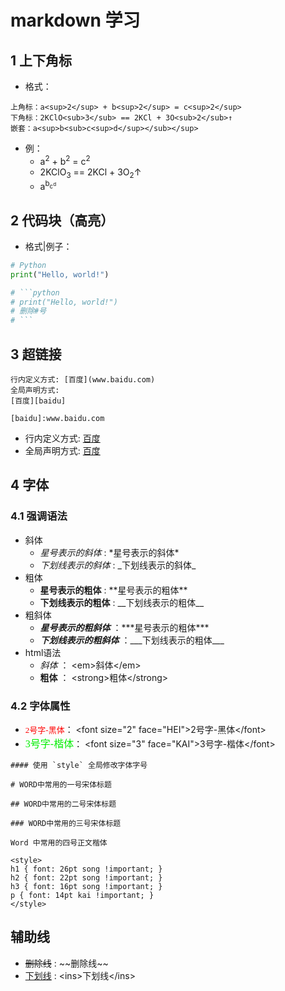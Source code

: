 # markdown 学习

## 1 上下角标

- 格式：

```
上角标：a<sup>2</sup> + b<sup>2</sup> = c<sup>2</sup>
下角标：2KClO<sub>3</sub> == 2KCl + 3O<sub>2</sub>↑
嵌套：a<sup>b<sub>c<sup>d</sup></sub></sup>
```

- 例：
  - a<sup>2</sup> + b<sup>2</sup> = c<sup>2</sup>
  - 2KClO<sub>3</sub> == 2KCl + 3O<sub>2</sub>↑
  - a<sup>b<sub>c<sup>d</sup></sub></sup>

## 2 代码块（高亮）

- 格式|例子：

```python
# Python
print("Hello, world!")

# ```python
# print("Hello, world!")
# 删除#号
# ```
```

## 3 超链接

```
行内定义方式: [百度](www.baidu.com)
全局声明方式: 
[百度][baidu] 

[baidu]:www.baidu.com
```

- 行内定义方式: [百度](www.baidu.com)
- 全局声明方式: [百度][baidu]

[baidu]: www.baidu.com
## 4 字体

### 4.1 强调语法

- 斜体
  - *星号表示的斜体* : \*星号表示的斜体*
  - _下划线表示的斜体_ : \_下划线表示的斜体_
- 粗体
  - **星号表示的粗体** : \*\*星号表示的粗体**
  - __下划线表示的粗体__ : \_\_下划线表示的粗体__
- 粗斜体
  - ***星号表示的粗斜体*** ：\*\*\*星号表示的粗体***
  - ___下划线表示的粗斜体___ ：\_\_\_下划线表示的粗体___
- html语法
  - <em>斜体</em> ： \<em>斜体\</em>
  - <strong>粗体</strong> ： \<strong>粗体\</strong>

### 4.2 字体属性

- <font color="red" size="2" face="HEI">2号字-黑体</font>： \<font size="2" face="HEI">2号字-黑体\</font>
- <font color="gree" size="3" face="KAI">3号字-楷体</font>： \<font size="3" face="KAI">3号字-楷体\</font>

```
#### 使用 `style` 全局修改字体字号

# WORD中常用的一号宋体标题

## WORD中常用的二号宋体标题

### WORD中常用的三号宋体标题

Word 中常用的四号正文楷体

<style>
h1 { font: 26pt song !important; }
h2 { font: 22pt song !important; }
h3 { font: 16pt song !important; }
p { font: 14pt kai !important; }
</style>
```

## 辅助线

- ~~删除线~~ : \~~删除线\~~
- <ins>下划线</ins> : \<ins>下划线\</ins>
